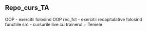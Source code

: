 ## Repo_curs_TA
OOP - exercitii folosind OOP
rec_fct - exercitii recapitulative folosind functiile
src - cursurile live cu trainerul + Temele
